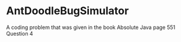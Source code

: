 # AntDoodleBugSimulator
A coding problem that was given in the book Absolute Java page 551 Question 4 
